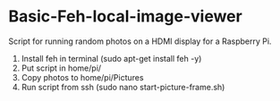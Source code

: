 # Basic-Feh-local-image-viewer
Script for running random photos on a HDMI display for a Raspberry Pi.

1. Install feh in terminal (sudo apt-get install feh -y)
2. Put script in home/pi/
3. Copy photos to home/pi/Pictures
4. Run script from ssh (sudo nano start-picture-frame.sh)
